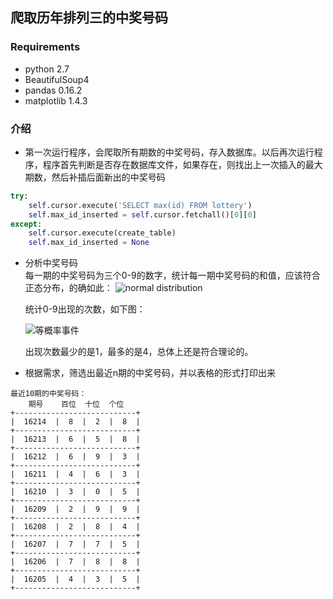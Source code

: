 ## 爬取历年排列三的中奖号码

### Requirements
* python 2.7
* BeautifulSoup4
* pandas 0.16.2
* matplotlib 1.4.3

### 介绍
* 第一次运行程序，会爬取所有期数的中奖号码，存入数据库。以后再次运行程序，程序首先判断是否存在数据库文件，如果存在，则找出上一次插入的最大期数，然后补插后面新出的中奖号码
```python
try:
    self.cursor.execute('SELECT max(id) FROM lottery')
    self.max_id_inserted = self.cursor.fetchall()[0][0]
except:
    self.cursor.execute(create_table)
    self.max_id_inserted = None
```

* 分析中奖号码  
  每一期的中奖号码为三个0-9的数字，统计每一期中奖号码的和值，应该符合正态分布，的确如此：
![normal distribution](http://i.imgur.com/wrZgWqx.jpg "正态分布")

  统计0-9出现的次数，如下图：

  ![等概率事件](http://i.imgur.com/0nqP72C.jpg)

  出现次数最少的是1，最多的是4，总体上还是符合理论的。
* 根据需求，筛选出最近n期的中奖号码，并以表格的形式打印出来
```	
最近10期的中奖号码：
    期号    百位  十位  个位 
+---------------------------+
|  16214  |  8  |  2  |  8  |
+---------------------------+
|  16213  |  6  |  5  |  8  |
+---------------------------+
|  16212  |  6  |  9  |  3  |
+---------------------------+
|  16211  |  4  |  6  |  3  |
+---------------------------+
|  16210  |  3  |  0  |  5  |
+---------------------------+
|  16209  |  2  |  9  |  9  |
+---------------------------+
|  16208  |  2  |  8  |  4  |
+---------------------------+
|  16207  |  7  |  7  |  5  |
+---------------------------+
|  16206  |  7  |  8  |  8  |
+---------------------------+
|  16205  |  4  |  3  |  5  |
+---------------------------+
```